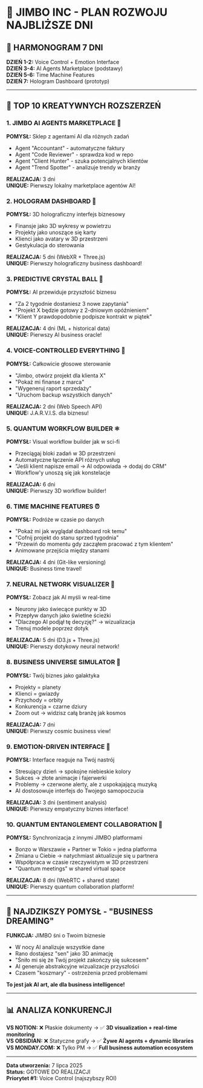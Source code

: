 # 🚀 JIMBO INC - PLAN ROZWOJU NAJBLIŻSZE DNI

## 📅 HARMONOGRAM 7 DNI
**DZIEŃ 1-2:** Voice Control + Emotion Interface  
**DZIEŃ 3-4:** AI Agents Marketplace (podstawy)  
**DZIEŃ 5-6:** Time Machine Features  
**DZIEŃ 7:** Hologram Dashboard (prototyp)

---

## 🎯 TOP 10 KREATYWNYCH ROZSZERZEŃ

### 1. JIMBO AI AGENTS MARKETPLACE 🤖
**POMYSŁ:** Sklep z agentami AI dla różnych zadań
- Agent "Accountant" - automatyczne faktury
- Agent "Code Reviewer" - sprawdza kod w repo  
- Agent "Client Hunter" - szuka potencjalnych klientów
- Agent "Trend Spotter" - analizuje trendy w branży

**REALIZACJA:** 3 dni  
**UNIQUE:** Pierwszy lokalny marketplace agentów AI!

### 2. HOLOGRAM DASHBOARD 🔮
**POMYSŁ:** 3D holograficzny interfejs biznesowy
- Finansje jako 3D wykresy w powietrzu
- Projekty jako unoszące się karty
- Klienci jako avatary w 3D przestrzeni
- Gestykulacja do sterowania

**REALIZACJA:** 5 dni (WebXR + Three.js)  
**UNIQUE:** Pierwszy holograficzny business dashboard!

### 3. PREDICTIVE CRYSTAL BALL 🔮
**POMYSŁ:** AI przewiduje przyszłość biznesu
- "Za 2 tygodnie dostaniesz 3 nowe zapytania"
- "Projekt X będzie gotowy z 2-dniowym opóźnieniem"
- "Klient Y prawdopodobnie podpisze kontrakt w piątek"

**REALIZACJA:** 4 dni (ML + historical data)  
**UNIQUE:** Pierwszy AI business oracle!

### 4. VOICE-CONTROLLED EVERYTHING 🎤
**POMYSŁ:** Całkowicie głosowe sterowanie
- "Jimbo, otwórz projekt dla klienta X"
- "Pokaż mi finanse z marca"
- "Wygeneruj raport sprzedaży"
- "Uruchom backup wszystkich danych"

**REALIZACJA:** 2 dni (Web Speech API)  
**UNIQUE:** J.A.R.V.I.S. dla biznesu!

### 5. QUANTUM WORKFLOW BUILDER ⚛️
**POMYSŁ:** Visual workflow builder jak w sci-fi
- Przeciągaj bloki zadań w 3D przestrzeni
- Automatyczne łączenie API różnych usług
- "Jeśli klient napisze email → AI odpowiada → dodaj do CRM"
- Workflow'y unoszą się jak konstelacje

**REALIZACJA:** 6 dni  
**UNIQUE:** Pierwszy 3D workflow builder!

### 6. TIME MACHINE FEATURES ⏰
**POMYSŁ:** Podróże w czasie po danych
- "Pokaż mi jak wyglądał dashboard rok temu"
- "Cofnij projekt do stanu sprzed tygodnia"
- "Przewiń do momentu gdy zacząłem pracować z tym klientem"
- Animowane przejścia między stanami

**REALIZACJA:** 4 dni (Git-like versioning)  
**UNIQUE:** Business time travel!

### 7. NEURAL NETWORK VISUALIZER 🧠
**POMYSŁ:** Zobacz jak AI myśli w real-time
- Neurony jako świecące punkty w 3D
- Przepływ danych jako świetlne ścieżki
- "Dlaczego AI podjął tę decyzję?" → wizualizacja
- Trenuj modele poprzez dotyk

**REALIZACJA:** 5 dni (D3.js + Three.js)  
**UNIQUE:** Pierwszy dotykowy neural network!

### 8. BUSINESS UNIVERSE SIMULATOR 🌌
**POMYSŁ:** Twój biznes jako galaktyka
- Projekty = planety
- Klienci = gwiazdy
- Przychody = orbity
- Konkurencja = czarne dziury
- Zoom out → widzisz całą branżę jak kosmos

**REALIZACJA:** 7 dni  
**UNIQUE:** Pierwszy cosmic business view!

### 9. EMOTION-DRIVEN INTERFACE 💎
**POMYSŁ:** Interface reaguje na Twój nastrój
- Stresujący dzień → spokojne niebieskie kolory
- Sukces → złote animacje i fajerwerki
- Problemy → czerwone alerty, ale z uspokajającą muzyką
- AI dostosowuje interfejs do Twojego samopoczucia

**REALIZACJA:** 3 dni (sentiment analysis)  
**UNIQUE:** Pierwszy empatyczny biznes interface!

### 10. QUANTUM ENTANGLEMENT COLLABORATION 🔗
**POMYSŁ:** Synchronizacja z innymi JIMBO platformami
- Bonzo w Warszawie + Partner w Tokio = jedna platforma
- Zmiana u Ciebie → natychmiast aktualizuje się u partnera
- Współpraca w czasie rzeczywistym w 3D przestrzeni
- "Quantum meetings" w shared virtual space

**REALIZACJA:** 8 dni (WebRTC + shared state)  
**UNIQUE:** Pierwszy quantum collaboration platform!

---

## 🎨 NAJDZIKSZY POMYSŁ - "BUSINESS DREAMING"

**FUNKCJA:** JIMBO śni o Twoim biznesie
- W nocy AI analizuje wszystkie dane
- Rano dostajesz "sen" jako 3D animację
- "Śniło mi się że Twój projekt zakończy się sukcesem"
- AI generuje abstrakcyjne wizualizacje przyszłości
- Czasem "koszmary" - ostrzeżenia przed problemami

**To jest jak AI art, ale dla business intelligence!**

---

## 📊 ANALIZA KONKURENCJI

**VS NOTION:** ❌ Płaskie dokumenty → ✅ **3D visualization + real-time monitoring**  
**VS OBSIDIAN:** ❌ Statyczne grafy → ✅ **Żywe AI agents + dynamic libraries**  
**VS MONDAY.COM:** ❌ Tylko PM → ✅ **Full business automation ecosystem**

---

**Data utworzenia:** 7 lipca 2025  
**Status:** GOTOWE DO REALIZACJI  
**Priorytet #1:** Voice Control (najszybszy ROI)